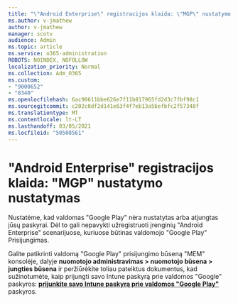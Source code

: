 ```yaml
---
title: "\"Android Enterprise\" registracijos klaida: \"MGP\" nustatymo nustatymas"
ms.author: v-jmathew
author: v-jmathew
manager: scotv
audience: Admin
ms.topic: article
ms.service: o365-administration
ROBOTS: NOINDEX, NOFOLLOW
localization_priority: Normal
ms.collection: Adm_O365
ms.custom:
- "9000652"
- "8340"
ms.openlocfilehash: 6ac90611bbe626e7f11b817965fd2d3c7fbf98c1
ms.sourcegitcommit: c202c0df2d141e63f4f7eb13a56efbfc2f57348f
ms.translationtype: MT
ms.contentlocale: lt-LT
ms.lasthandoff: 03/05/2021
ms.locfileid: "50508561"
---
```

# <a name="android-enterprise-enrollment-error-mgp-set-up-detection"></a>"Android Enterprise" registracijos klaida: "MGP" nustatymo nustatymas

Nustatėme, kad valdomas "Google Play" nėra nustatytas arba atjungtas jūsų paskyrai. Dėl to gali nepavykti užregistruoti įrenginių "Android Enterprise" scenarijuose, kuriuose būtinas valdomojo "Google Play" Prisijungimas.

Galite patikrinti valdomą "Google Play" prisijungimo būseną "MEM" konsolėje, dalyje **nuomotojo administravimas > nuomotojo būsena > jungties būsena** ir peržiūrėkite toliau pateiktus dokumentus, kad sužinotumėte, kaip prijungti savo Intune paskyrą prie valdomos "Google" paskyros: **[prijunkite savo Intune paskyrą prie valdomos "Google Play"](https://docs.microsoft.com/mem/intune/enrollment/connect-intune-android-enterprise)** paskyros.
